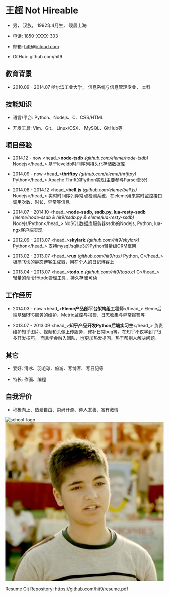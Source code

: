 王超 <hireable>Not Hireable</hireable>
========================================

- 男， 汉族， 1992年4月生， 现居上海

- 电话: 1850-XXXX-303

- 邮箱: hit9@icloud.com

- GitHub: github.com/hit9

教育背景
--------

- 2010.09 - 2014.07 哈尔滨工业大学， 信息系统与信息管理专业， 本科

技能知识
--------

- 语言/平台: Python、Nodejs、C、CSS/HTML

- 开发工具: Vim、Git、 Linux/OSX、 MySQL、GitHub等

项目经验
--------

- <datetime>2014.12 - now</datetime> <head_>**node-tsdb** *(github.com/eleme/node-tsdb)* <lang>Nodejs</lang></head_>
<description>基于leveldb时间序列持久化存储数据库</description>

- <datetime>2014.09 - now</datetime> <head_>**thriftpy** *(github.com/eleme/thriftpy)* <lang>Python</lang></head_>
<description>Apache Thrift的Python实现(主要参与Parser部分)</description>

- <datetime>2014.08 - 2014.12</datetime> <head_>**bell.js** *(github.com/eleme/bell.js)* <lang>Nodejs</lang></head_>
<description>实时时间序列异常点检测系统，在eleme用来实时监控接口调用次数、时长、异常等信息</description>

- <datetime>2014.07 - 2014.10</datetime> <head_>**node-ssdb, ssdb.py, lua-resty-ssdb** *(eleme/node-ssdb & hit9/ssdb.py & eleme/lua-resty-ssdb)* 
<lang>Nodejs/Python</lang></head_>
<description>NoSQL数据库服务器ssdb的Nodejs, Python, lua-ngx客户端实现</description>

- <datetime>2012.09 - 2013.07</datetime> <head_>**skylark** *(github.com/hit9/skylark)* <lang>Python</lang></head_>
<description>支持mysql/sqlite3的Python轻量级ORM框架</description>

- <datetime>2013.02 - 2013.07</datetime> <head_>**rux** *(github.com/hit9/rux)*  <lang>Python, C</lang></head_>
<description>极简飞快的静态博客生成器，用在个人的日记博客上</description>

- <datetime>2013.04 - 2013.07</datetime> <head_>**todo.c** *(github.com/hit9/todo.c)* <lang>C</lang></head_>
<description>轻量的命令行todo管理工具，持久存储可读</description>

工作经历
--------

- <datetime>2014.03 - now </datetime> <head_>**Eleme产品部平台架构组工程师**</head_>
<description>Eleme后端基础RPC服务的维护、Metric监控与报警、日志收集与异常报警等</description>

- <datetime>2013.07 - 2013.09</datetime> <head_>**知乎产品开发Python后端实习生**</head_>
<description>负责维护知乎图片、视频和头像上传服务，修补日常bug等。在知乎不仅学到了很多开发技巧，
而且学会融入团队，也更加热爱提问、热于帮别人解决问题。</description>

其它
----

- 爱好: 滑冰、羽毛球、旅游、写博客、写日记等

- 特长: 作画、编程

自我评价
--------

- 积极向上、热爱自由、崇尚开源、待人友善、富有激情

![school-logo](../images/hit_logo.jpg)
![avatar](../images/avatar.jpg)

<footnote>Resumé Git Repository: https://github.com/hit9/resume.pdf</footnote>
